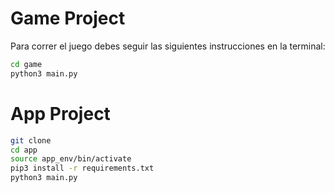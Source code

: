 # Game Project

Para correr el juego debes seguir las siguientes instrucciones en la terminal:

```sh
cd game
python3 main.py
```

# App Project

```sh
git clone
cd app
source app_env/bin/activate
pip3 install -r requirements.txt
python3 main.py
```